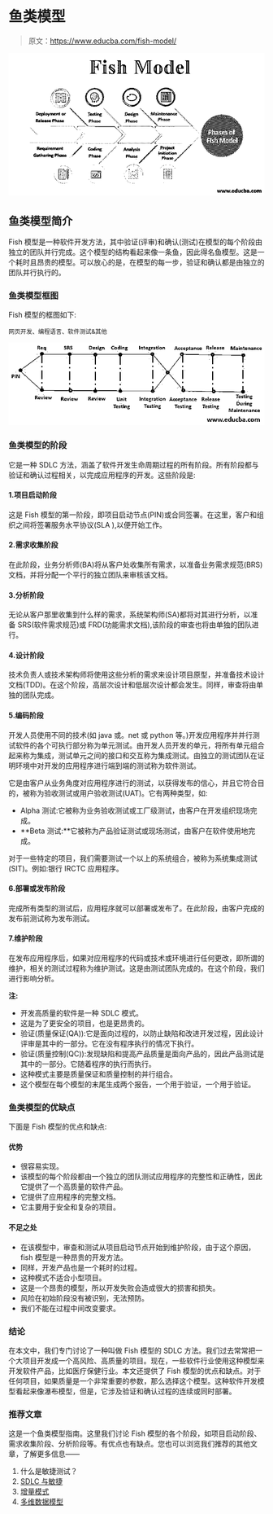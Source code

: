 # 鱼类模型

> 原文：<https://www.educba.com/fish-model/>

![fish model ](img/22e4798dfd85a09e796dfcdec02e1db5.png)



## 鱼类模型简介

Fish 模型是一种软件开发方法，其中验证(评审)和确认(测试)在模型的每个阶段由独立的团队并行完成。这个模型的结构看起来像一条鱼，因此得名鱼模型。这是一个耗时且昂贵的模型。可以放心的是，在模型的每一步，验证和确认都是由独立的团队并行执行的。

### 鱼类模型框图

Fish 模型的框图如下:

<small>网页开发、编程语言、软件测试&其他</small>

![Fish Model](img/4b062983ac4ec1db752383c354ae85c1.png)



### 鱼类模型的阶段

它是一种 SDLC 方法，涵盖了软件开发生命周期过程的所有阶段。所有阶段都与验证和确认过程相关，以完成应用程序的开发。这些阶段是:

#### 1.项目启动阶段

这是 Fish 模型的第一阶段，即项目启动节点(PIN)或合同签署。在这里，客户和组织之间将签署服务水平协议(SLA ),以便开始工作。

#### 2.需求收集阶段

在此阶段，业务分析师(BA)将从客户处收集所有需求，以准备业务需求规范(BRS)文档，并将分配一个平行的独立团队来审核该文档。

#### 3.分析阶段

无论从客户那里收集到什么样的需求，系统架构师(SA)都将对其进行分析，以准备 SRS(软件需求规范)或 FRD(功能需求文档),该阶段的审查也将由单独的团队进行。

#### 4.设计阶段

技术负责人或技术架构师将使用这些分析的需求来设计项目原型，并准备技术设计文档(TDD)。在这个阶段，高层次设计和低层次设计都会发生。同样，审查将由单独的团队完成。

#### 5.编码阶段

开发人员使用不同的技术(如 java 或。net 或 python 等。)开发应用程序并并行测试软件的各个可执行部分称为单元测试。由开发人员开发的单元，将所有单元组合起来称为集成，测试单元之间的接口和交互称为集成测试。由独立的测试团队在证明环境中对开发的应用程序进行端到端的测试称为软件测试。

它是由客户从业务角度对应用程序进行的测试，以获得发布的信心，并且它符合目的，被称为验收测试或用户验收测试(UAT)。它有两种类型，如:

*   Alpha 测试:它被称为业务验收测试或工厂级测试，由客户在开发组织现场完成。
*   **Beta 测试:**它被称为产品验证测试或现场测试，由客户在软件使用地完成。

对于一些特定的项目，我们需要测试一个以上的系统组合，被称为系统集成测试(SIT)。例如:银行 IRCTC 应用程序。

#### 6.部署或发布阶段

完成所有类型的测试后，应用程序就可以部署或发布了。在此阶段，由客户完成的发布前测试称为发布测试。

#### 7.维护阶段

在发布应用程序后，如果对应用程序的代码或技术或环境进行任何更改，即所谓的维护，相关的测试过程称为维护测试。这是由测试团队完成的。在这个阶段，我们进行影响分析。

**注:**

*   开发高质量的软件是一种 SDLC 模式。
*   这是为了更安全的项目，也是更昂贵的。
*   验证(质量保证(QA)):它是面向过程的，以防止缺陷和改进开发过程，因此设计评审是其中的一部分。它在没有程序执行的情况下执行。
*   验证(质量控制(QC)):发现缺陷和提高产品质量是面向产品的，因此产品测试是其中的一部分。它随着程序的执行而执行。
*   这种模式主要是质量保证和质量控制的并行组合。
*   这个模型在每个模型的末尾生成两个报告，一个用于验证，一个用于验证。

### 鱼类模型的优缺点

下面是 Fish 模型的优点和缺点:

#### 优势

*   很容易实现。
*   该模型的每个阶段都由一个独立的团队测试应用程序的完整性和正确性，因此它提供了一个高质量的软件产品。
*   它提供了应用程序的完整文档。
*   它主要用于安全和复杂的项目。

#### 不足之处

*   在该模型中，审查和测试从项目启动节点开始到维护阶段，由于这个原因，fish 模型是一种昂贵的开发方法。
*   同样，开发产品也是一个耗时的过程。
*   这种模式不适合小型项目。
*   这是一个昂贵的模型，所以开发失败会造成很大的损害和损失。
*   风险在初始阶段没有被识别，无法预防。
*   我们不能在过程中间改变要求。

### 结论

在本文中，我们专门讨论了一种叫做 Fish 模型的 SDLC 方法。我们过去常常把一个大项目开发成一个高风险、高质量的项目。现在，一些软件行业使用这种模型来开发软件产品，比如医疗保健行业。本文还提供了 Fish 模型的优点和缺点。对于任何项目，如果质量是一个非常重要的参数，那么选择这个模型。这种软件开发模型看起来像瀑布模型，但是，它涉及验证和确认过程的连续或同时部署。

### 推荐文章

这是一个鱼类模型指南。这里我们讨论 Fish 模型的各个阶段，如项目启动阶段、需求收集阶段、分析阶段等。有优点也有缺点。您也可以浏览我们推荐的其他文章，了解更多信息——

1.  什么是敏捷测试？
2.  [SDLC 与敏捷](https://www.educba.com/sdlc-vs-agile/)
3.  [增量模式](https://www.educba.com/incremental-model/)
4.  [多维数据模型](https://www.educba.com/multidimensional-data-model/)





